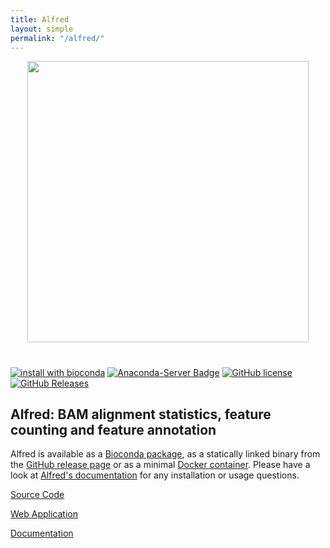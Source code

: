 ```yaml
---
title: Alfred
layout: simple
permalink: "/alfred/"
---
```


<p align="center">
   <img width="450" src="https://raw.githubusercontent.com/tobiasrausch/alfred/master/alfred.png">
   <h1></h1>
</p>

[![install with bioconda](https://img.shields.io/badge/install%20with-bioconda-brightgreen.svg?style=flat-square)](http://bioconda.github.io/recipes/alfred/README.html)
[![Anaconda-Server Badge](https://anaconda.org/bioconda/alfred/badges/downloads.svg)](https://anaconda.org/bioconda/alfred)
[![GitHub license](https://img.shields.io/badge/License-GPLv3-blue.svg)](https://raw.githubusercontent.com/tobiasrausch/alfred/master/LICENSE)
[![GitHub Releases](https://img.shields.io/github/release/tobiasrausch/alfred.svg)](https://github.com/tobiasrausch/alfred/releases)


## Alfred: BAM alignment statistics, feature counting and feature annotation

Alfred is available as a [Bioconda package](https://anaconda.org/bioconda/alfred), as a statically linked binary from the [GitHub release page](https://github.com/tobiasrausch/alfred/releases/) or as a minimal [Docker container](https://hub.docker.com/r/trausch/alfred/). Please have a look at [Alfred's documentation](https://gear.embl.de/docs/alfred/) for any installation or usage questions.

[Source Code](https://github.com/tobiasrausch/alfred/)

[Web Application](https://gear.embl.de/alfred/)

[Documentation](https://gear.embl.de/docs/alfred/)
